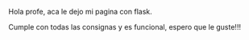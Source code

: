 Hola profe, aca le dejo mi pagina con flask.


Cumple con todas las consignas y es funcional, espero que le guste!!!
